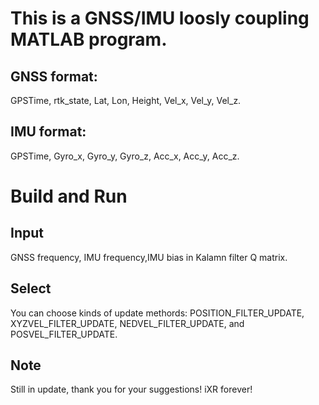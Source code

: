 # This is a GNSS/IMU loosly coupling MATLAB program.

## GNSS format:
GPSTime, rtk_state, Lat, Lon, Height, Vel_x, Vel_y, Vel_z.

## IMU format:
GPSTime, Gyro_x, Gyro_y, Gyro_z, Acc_x, Acc_y, Acc_z.

# Build and Run

## Input
GNSS frequency, IMU frequency,IMU bias in Kalamn filter Q matrix.

## Select
You can choose kinds of update methords:
POSITION_FILTER_UPDATE, XYZVEL_FILTER_UPDATE, NEDVEL_FILTER_UPDATE, and POSVEL_FILTER_UPDATE.

## Note

Still in update, thank you for your suggestions! iXR forever!
